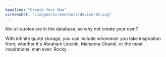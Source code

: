 ```yaml
---
headline: "Create Your Own"
screenshot: "/images/screenshots/device-02.png"
---
```

Not all quotes are in the database, so why not create your own?

With infinite quote storage, you can include whomever you take inspiration from; whether it's Abraham Lincoln, Mahatma Ghandi, or the most inspirational man ever: Rocky.